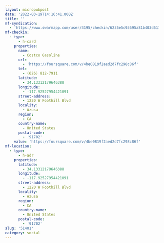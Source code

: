 ```yaml
---
layout: micropubpost
date: '2022-03-19T14:16:41.000Z'
title: ''
mf-syndication:
  - 'https://www.swarmapp.com/user/4195/checkin/6235e5c93695a81b403d511d'
mf-checkin:
  - type:
      - h-card
    properties:
      name:
        - Costco Gasoline
      url:
        - 'https://foursquare.com/v/4be0819f2aed2d7fc298c86f'
      tel:
        - (626) 812-7911
      latitude:
        - 34.13312179646388
      longitude:
        - -117.92527954421091
      street-address:
        - 1220 W Foothill Blvd
      locality:
        - Azusa
      region:
        - CA
      country-name:
        - United States
      postal-code:
        - '91702'
    value: 'https://foursquare.com/v/4be0819f2aed2d7fc298c86f'
mf-location:
  - type:
      - h-adr
    properties:
      latitude:
        - 34.13312179646388
      longitude:
        - -117.92527954421091
      street-address:
        - 1220 W Foothill Blvd
      locality:
        - Azusa
      region:
        - CA
      country-name:
        - United States
      postal-code:
        - '91702'
slug: '51401'
category: social
---
```

